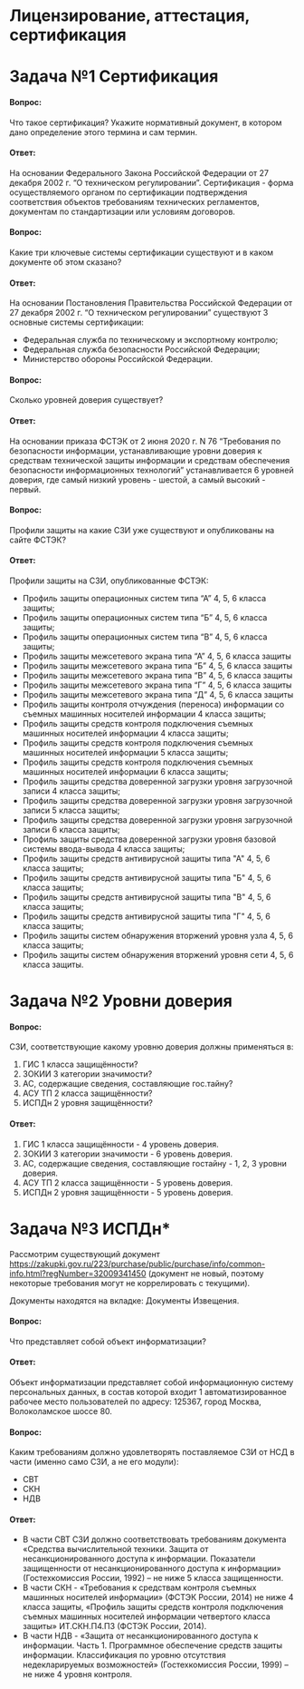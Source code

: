# Лицензирование, аттестация, сертификация
# Задача №1 Сертификация
#### Вопроc:
Что такое сертификация? Укажите нормативный документ, в котором дано определение этого термина и сам термин.
#### Ответ:
На основании Федерального Закона Российской Федерации от 27 декабря 2002 г. “О техническом регулировании”.
Сертификация - форма осуществляемого органом по сертификации подтверждения соответствия объектов требованиям технических регламентов, документам по стандартизации или условиям договоров.
#### Вопроc:
Какие три ключевые системы сертификации существуют и в каком документе об этом сказано?
#### Ответ:
На основании Постановления Правительства Российской Федерации от 27 декабря 2002 г. “О техническом регулировании” существуют 3 основные системы сертификации:
- Федеральная служба по техническому и экспортному контролю;
- Федеральная служба безопасности Российской Федерации;
- Министерство обороны Российской Федерации.

#### Вопроc:
Сколько уровней доверия существует?
#### Ответ:
На основании приказа ФСТЭК от 2 июня 2020 г. N 76 “Требования по безопасности информации, устанавливающие уровни доверия к средствам технической защиты информации и средствам обеспечения безопасности информационных технологий” устанавливается 6 уровней доверия, где самый низкий уровень - шестой, а самый высокий - первый.
#### Вопроc:
Профили защиты на какие СЗИ уже существуют и опубликованы на сайте ФСТЭК?
#### Ответ:
Профили защиты на СЗИ, опубликованные ФСТЭК:
- Профиль защиты операционных систем типа “А” 4, 5, 6 класса защиты;
- Профиль защиты операционных систем типа “Б” 4, 5, 6 класса защиты;
- Профиль защиты операционных систем типа “В” 4, 5, 6 класса защиты;
- Профиль защиты межсетевого экрана типа “А” 4, 5, 6 класса защиты
- Профиль защиты межсетевого экрана типа “Б” 4, 5, 6 класса защиты
- Профиль защиты межсетевого экрана типа “В” 4, 5, 6 класса защиты
- Профиль защиты межсетевого экрана типа “Г” 4, 5, 6 класса защиты
- Профиль защиты межсетевого экрана типа “Д” 4, 5, 6 класса защиты
- Профиль защиты контроля отчуждения (переноса) информации со съемных машинных носителей информации 4 класса защиты;
- Профиль защиты средств контроля подключения съемных машинных носителей информации 4 класса защиты;
- Профиль защиты средств контроля подключения съемных машинных носителей информации 5 класса защиты;
- Профиль защиты средств контроля подключения съемных машинных носителей информации 6 класса защиты;
- Профиль защиты средства доверенной загрузки уровня загрузочной записи 4 класса защиты;
- Профиль защиты средства доверенной загрузки уровня загрузочной записи 5 класса защиты;
- Профиль защиты средства доверенной загрузки уровня загрузочной записи 6 класса защиты;
- Профиль защиты средства доверенной загрузки уровня базовой системы ввода-вывода 4 класса защиты;
- Профиль защиты средств антивирусной защиты типа "А" 4, 5, 6 класса защиты;
- Профиль защиты средств антивирусной защиты типа "Б" 4, 5, 6 класса защиты;
- Профиль защиты средств антивирусной защиты типа "В" 4, 5, 6 класса защиты;
- Профиль защиты средств антивирусной защиты типа "Г" 4, 5, 6 класса защиты;
- Профиль защиты систем обнаружения вторжений уровня узла 4, 5, 6 класса защиты;
- Профиль защиты систем обнаружения вторжений уровня сети 4, 5, 6 класса защиты.


# Задача №2 Уровни доверия
#### Вопроc:
СЗИ, соответствующие какому уровню доверия должны применяться в:

1. ГИС 1 класса защищённости?
2. ЗОКИИ 3 категории значимости?
3. АС, содержащие сведения, составляющие гос.тайну?
4. АСУ ТП 2 класса защищённости?
5. ИСПДн 2 уровня защищённости?
#### Ответ:
1. ГИС 1 класса защищённости - 4 уровень доверия.
2. ЗОКИИ 3 категории значимости - 6 уровень доверия.
3. АС, содержащие сведения, составляющие гостайну - 1, 2, 3 уровни доверия.
4. АСУ ТП 2 класса защищённости - 5 уровень доверия.
5. ИСПДн 2 уровня защищённости - 5  уровень доверия.


# Задача №3 ИСПДн*
Рассмотрим существующий документ https://zakupki.gov.ru/223/purchase/public/purchase/info/common-info.html?regNumber=32009341450 (документ не новый, поэтому некоторые требования могут не коррелировать с текущими).

Документы находятся на вкладке: Документы Извещения.
#### Вопроc:
Что представляет собой объект информатизации?
#### Ответ:
Объект информатизации представляет собой информационную систему персональных данных, в состав которой входит 1 автоматизированное рабочее место пользователей по адресу: 125367, город Москва, Волоколамское шоссе 80.

#### Вопроc:
Каким требованиям должно удовлетворять поставляемое СЗИ от НСД в части (именно само СЗИ, а не его модули):
- СВТ
- СКН
- НДВ
#### Ответ:
- В части СВТ СЗИ должно соответствовать требованиям документа «Средства вычислительной техники. Защита от несанкционированного доступа к информации. Показатели защищенности от несанкционированного доступа к информации» (Гостехкомиссия России, 1992) – не ниже 5 класса защищенности.
- В части СКН - «Требования к средствам контроля съемных машинных носителей информации» (ФСТЭК России, 2014) не ниже 4 класса защиты, «Профиль защиты средств контроля подключения съемных машинных носителей информации четвертого класса защиты» ИТ.СКН.П4.ПЗ (ФСТЭК России, 2014).
- В части НДВ -  «Защита от несанкционированного доступа к информации. Часть 1. Программное обеспечение средств защиты информации. Классификация по уровню отсутствия недекларируемых возможностей» (Гостехкомиссия России, 1999) – не ниже 4 уровня контроля.



